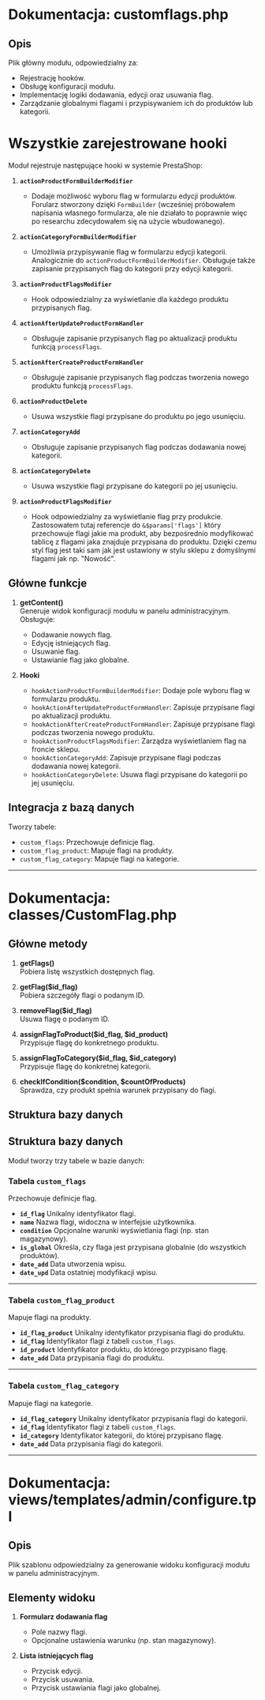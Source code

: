 # Dokumentacja: customflags.php

## Opis

Plik główny modułu, odpowiedzialny za:

- Rejestrację hooków.
- Obsługę konfiguracji modułu.
- Implementację logiki dodawania, edycji oraz usuwania flag.
- Zarządzanie globalnymi flagami i przypisywaniem ich do produktów lub kategorii.

# Wszystkie zarejestrowane hooki

Moduł rejestruje następujące hooki w systemie PrestaShop:

1. **`actionProductFormBuilderModifier`**

   - Dodaje możliwość wyboru flag w formularzu edycji produktów. Forularz stworzony dzięki `FormBuilder` (wcześniej próbowałem napisania własnego formularza, ale nie działało to poprawnie więc po researchu zdecydowałem się na użycie wbudowanego).

2. **`actionCategoryFormBuilderModifier`**

   - Umożliwia przypisywanie flag w formularzu edycji kategorii. Analogicznie do `actionProductFormBuilderModifier`. Obsługuje także zapisanie przypisanych flag do kategorii przy edycji kategorii.

3. **`actionProductFlagsModifier`**

   - Hook odpowiedzialny za wyświetlanie dla każdego produktu przypisanych flag.

4. **`actionAfterUpdateProductFormHandler`**

   - Obsługuje zapisanie przypisanych flag po aktualizacji produktu funkcją `processFlags`.

5. **`actionAfterCreateProductFormHandler`**

   - Obsługuje zapisanie przypisanych flag podczas tworzenia nowego produktu funkcją `processFlags`.

6. **`actionProductDelete`**

   - Usuwa wszystkie flagi przypisane do produktu po jego usunięciu.

7. **`actionCategoryAdd`**

   - Obsługuje zapisanie przypisanych flag podczas dodawania nowej kategorii.

8. **`actionCategoryDelete`**

   - Usuwa wszystkie flagi przypisane do kategorii po jej usunięciu.

9. **`actionProductFlagsModifier`**

   - Hook odpowiedzialny za wyświetlanie flag przy produkcie. Zastosowałem tutaj referencje do `&$params['flags']` który przechowuje flagi jakie ma produkt, aby bezpośrednio modyfikować tablicę z flagami jaka znajduje przypisana do produktu. Dzięki czemu styl flag jest taki sam jak jest ustawiony w stylu sklepu z domyślnymi flagami jak np. "Nowość".

## Główne funkcje

1. **getContent()**  
   Generuje widok konfiguracji modułu w panelu administracyjnym. Obsługuje:

   - Dodawanie nowych flag.
   - Edycję istniejących flag.
   - Usuwanie flag.
   - Ustawianie flag jako globalne.

2. **Hooki**
   - `hookActionProductFormBuilderModifier`: Dodaje pole wyboru flag w formularzu produktu.
   - `hookActionAfterUpdateProductFormHandler`: Zapisuje przypisane flagi po aktualizacji produktu.
   - `hookActionAfterCreateProductFormHandler`: Zapisuje przypisane flagi podczas tworzenia nowego produktu.
   - `hookActionProductFlagsModifier`: Zarządza wyświetlaniem flag na froncie sklepu.
   - `hookActionCategoryAdd`: Zapisuje przypisane flagi podczas dodawania nowej kategorii.
   - `hookActionCategoryDelete`: Usuwa flagi przypisane do kategorii po jej usunięciu.

## Integracja z bazą danych

Tworzy tabele:

- `custom_flags`: Przechowuje definicje flag.
- `custom_flag_product`: Mapuje flagi na produkty.
- `custom_flag_category`: Mapuje flagi na kategorie.

---

# Dokumentacja: classes/CustomFlag.php

## Główne metody

1. **getFlags()**  
   Pobiera listę wszystkich dostępnych flag.

2. **getFlag($id_flag)**  
   Pobiera szczegóły flagi o podanym ID.

3. **removeFlag($id_flag)**  
   Usuwa flagę o podanym ID.

4. **assignFlagToProduct($id_flag, $id_product)**  
   Przypisuje flagę do konkretnego produktu.

5. **assignFlagToCategory($id_flag, $id_category)**  
   Przypisuje flagę do konkretnej kategorii.

6. **checkIfCondition($condition, $countOfProducts)**  
   Sprawdza, czy produkt spełnia warunek przypisany do flagi.

## Struktura bazy danych

## Struktura bazy danych

Moduł tworzy trzy tabele w bazie danych:

### **Tabela `custom_flags`**

Przechowuje definicje flag.

- **`id_flag`** Unikalny identyfikator flagi.
- **`name`** Nazwa flagi, widoczna w interfejsie użytkownika.
- **`condition`** Opcjonalne warunki wyświetlania flagi (np. stan magazynowy).
- **`is_global`** Określa, czy flaga jest przypisana globalnie (do wszystkich produktów).
- **`date_add`** Data utworzenia wpisu.
- **`date_upd`** Data ostatniej modyfikacji wpisu.

---

### **Tabela `custom_flag_product`**

Mapuje flagi na produkty.

- **`id_flag_product`** Unikalny identyfikator przypisania flagi do produktu.
- **`id_flag`** Identyfikator flagi z tabeli `custom_flags`.
- **`id_product`** Identyfikator produktu, do którego przypisano flagę.
- **`date_add`** Data przypisania flagi do produktu.

---

### **Tabela `custom_flag_category`**

Mapuje flagi na kategorie.

- **`id_flag_category`** Unikalny identyfikator przypisania flagi do kategorii.
- **`id_flag`** Identyfikator flagi z tabeli `custom_flags`.
- **`id_category`** Identyfikator kategorii, do której przypisano flagę.
- **`date_add`** Data przypisania flagi do kategorii.

---

# Dokumentacja: views/templates/admin/configure.tpl

## Opis

Plik szablonu odpowiedzialny za generowanie widoku konfiguracji modułu w panelu administracyjnym.

## Elementy widoku

1. **Formularz dodawania flag**

   - Pole nazwy flagi.
   - Opcjonalne ustawienia warunku (np. stan magazynowy).

2. **Lista istniejących flag**

   - Przycisk edycji.
   - Przycisk usuwania.
   - Przycisk ustawiania flagi jako globalnej.
